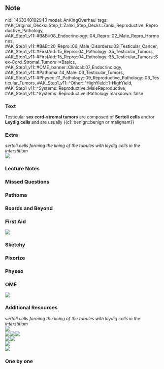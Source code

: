 ## Note
nid: 1463340102943
model: AnKingOverhaul
tags: #AK_Original_Decks::Step_1::Zanki_Step_Decks::Zanki_Reproductive::Reproductive_Pathology, #AK_Step1_v11::#B&B::08_Endocrinology::04_Repro::02_Male_Repro_Hormones, #AK_Step1_v11::#B&B::20_Repro::06_Male_Disorders::03_Testicular_Cancer, #AK_Step1_v11::#FirstAid::15_Repro::04_Pathology::35_Testicular_Tumors, #AK_Step1_v11::#FirstAid::15_Repro::04_Pathology::35_Testicular_Tumors::Sex-Cord_Stromal_Tumors::*Basics, #AK_Step1_v11::#OME_banner::Clinical::07_Endocrinology, #AK_Step1_v11::#Pathoma::14_Male::03_Testicular_Tumors, #AK_Step1_v11::#Physeo::11_Pathology::09_Reproductive_Pathology::03_Testicular_Tumors, #AK_Step1_v11::^Other::^HighYield::1-HighYield, #AK_Step1_v11::^Systems::Reproductive::MaleReproductive, #AK_Step1_v11::^Systems::Reproductive::Pathology
markdown: false

### Text
<div>
  Testicular <b>sex cord-stromal tumors</b> are composed of
  <b>Sertoli</b> <b>cells</b> and/or <b>Leydig</b> <b>cells</b> and
  are usually {{c1::benign::benign or malignant}}
</div>

### Extra
<div>
  <i>sertoli cells forming the lining of the tubules with leydig
  cells in the interstitium</i>
</div>
<div>
  <i><img src="paste-155890132976207.jpg"></i>
</div>

### Lecture Notes


### Missed Questions


### Pathoma


### Boards and Beyond


### First Aid
<img src="tmpow3G_y.png">

### Sketchy


### Pixorize


### Physeo


### OME
<div class="ome-widget">
  <a href=
  "https://onlinemeded.org/spa/endocrinology?ref=anki"><img src=
  "_OME_AnkiFlashcards_Topic_2.png"></a>
</div>

### Additional Resources
<div>
  <i>sertoli cells forming the lining of the tubules with leydig
  cells in the interstitium</i>
</div>
<div>
  <i><img src="paste-155890132976207.jpg"></i>
</div>
<div><img src="paste-7221472112148481.jpg"><img src=
"paste-7625568405159939.jpg"><img src=
"paste-1430430267998209.jpg"></div>
<div>
  <div><img src="paste-918779403961526.jpg"><img src=
  "paste-918830943568798.jpg"></div>
</div>
<div>
  <i><img src="paste-100300371264014.jpg"></i>
</div>
<div>
  <i><img src="paste-100184407147038.jpg"></i>
</div>

### One by one

